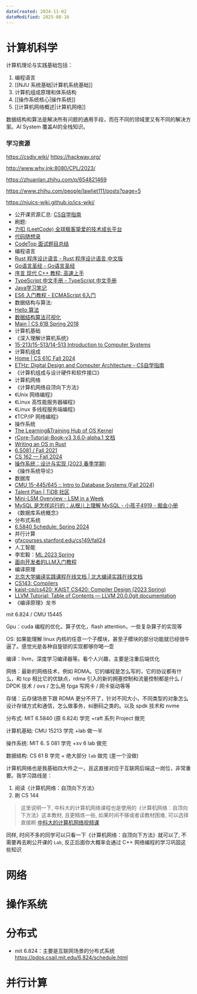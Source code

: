 ```yaml
---
dateCreated: 2024-11-02
dateModified: 2025-08-16
---
```

# 计算机科学

计算机理论与实践基础包括：

1. 编程语言
2. [[NJU 系统基础|计算机系统基础]]
3. 计算机组成原理和体系结构
4. [[操作系统核心|操作系统]]
5. [[计算机网络概述|计算机网络]]

数据结构和算法是解决所有问题的通用手段，而在不同的领域里又有不同的解决方案。AI System 覆盖AI的全栈知识。

### 学习资源

https://csdiy.wiki/
https://hackway.org/


http://www.why.ink:8080/CPL/2023/

https://zhuanlan.zhihu.com/p/654821469

https://www.zhihu.com/people/lawliet111/posts?page=5

https://njuics-wiki.github.io/ics-wiki/
- 公开课资源汇总: [CS自学指南](https://link.zhihu.com/?target=https%3A//csdiy.wiki/)
- 刷题:
- [力扣 (LeetCode) 全球极客挚爱的技术成长平台](https://link.zhihu.com/?target=https%3A//leetcode.cn/)
- [代码随想录](https://link.zhihu.com/?target=https%3A//programmercarl.com/)
- [CodeTop 面试题目总结](https://link.zhihu.com/?target=https%3A//codetop.cc/home)
- 编程语言
- [Rust 程序设计语言 - Rust 程序设计语言 中文版](https://link.zhihu.com/?target=https%3A//rustwiki.org/zh-CN/book/title-page.html)
- [Go语言圣经 - Go语言圣经](https://link.zhihu.com/?target=https%3A//golang-china.github.io/gopl-zh/)
- [序言 现代 C++ 教程: 高速上手](https://link.zhihu.com/?target=https%3A//changkun.de/modern-cpp/zh-cn/00-preface/)
- [TypeScript 中文手册 - TypeScript 中文手册](https://link.zhihu.com/?target=https%3A//typescript.bootcss.com/)
- [Java学习笔记](https://link.zhihu.com/?target=https%3A//mrjokersince1997.github.io/My-Notes/%23/)
- [ES6 入门教程 - ECMAScript 6入门](https://link.zhihu.com/?target=https%3A//es6.ruanyifeng.com/)
- 数据结构与算法:
- [Hello 算法](https://link.zhihu.com/?target=https%3A//www.hello-algo.com/)
- [数据结构算法可视化](https://link.zhihu.com/?target=https%3A//algo.hufeifei.cn/index.html)
- [Main | CS 61B Spring 2018](https://link.zhihu.com/?target=https%3A//sp18.datastructur.es/)
- 计算机基础
- 《深入理解计算机系统》
- [15-213/15-513/14-513 Introduction to Computer Systems](https://link.zhihu.com/?target=https%3A//www.cs.cmu.edu/~213/)
- 计算机组成
- [Home | CS 61C Fall 2024](https://link.zhihu.com/?target=https%3A//cs61c.org/fa24/)
- [ETHz: Digital Design and Computer Architecture - CS自学指南](https://link.zhihu.com/?target=https%3A//csdiy.wiki/%25E4%25BD%2593%25E7%25B3%25BB%25E7%25BB%2593%25E6%259E%2584/DDCA/)
- 《计算机组成与设计硬件和软件接口》
- 计算机网络
- 《计算机网络自顶向下方法》
- 《Unix 网络编程》
- 《Linux 高性能服务器编程》
- 《Linux 多线程服务端编程》
- 《TCP/IP 网络编程》
- 操作系统
- [The Learning&Training Hub of OS Kernel](https://link.zhihu.com/?target=https%3A//github.com/LearningOS)
- [rCore-Tutorial-Book-v3 3.6.0-alpha.1 文档](https://link.zhihu.com/?target=https%3A//rcore-os.cn/rCore-Tutorial-Book-v3/)
- [Writing an OS in Rust](https://link.zhihu.com/?target=https%3A//os.phil-opp.com/)
- [6.S081 / Fall 2021](https://link.zhihu.com/?target=https%3A//pdos.csail.mit.edu/6.S081/2021/schedule.html)
- [CS 162 — Fall 2024](https://link.zhihu.com/?target=https%3A//cs162.org/)
- [操作系统：设计与实现 (2023 春季学期)](https://link.zhihu.com/?target=https%3A//jyywiki.cn/OS/2023/index.html)
- 《操作系统导论》
- 数据库
- [CMU 15-445/645 :: Intro to Database Systems (Fall 2024)](https://link.zhihu.com/?target=https%3A//15445.courses.cs.cmu.edu/fall2024/)
- [Talent Plan | TiDB 社区](https://link.zhihu.com/?target=https%3A//tidb.net/talent-plan)
- [Mini-LSM Overview - LSM in a Week](https://link.zhihu.com/?target=https%3A//skyzh.github.io/mini-lsm/00-overview.html)
- [MySQL 是怎样运行的：从根儿上理解 MySQL - 小孩子4919 - 掘金小册](https://link.zhihu.com/?target=https%3A//juejin.cn/book/6844733769996304392/section/6844733770071801864)
- 《数据库系统概念》
- 分布式系统
- [6.5840 Schedule: Spring 2024](https://link.zhihu.com/?target=https%3A//pdos.csail.mit.edu/6.824/schedule.html)
- 并行计算
- [gfxcourses.stanford.edu/cs149/fall24](https://link.zhihu.com/?target=https%3A//gfxcourses.stanford.edu/cs149/fall24)
- 人工智能
- 李宏毅：[ML 2023 Spring](https://link.zhihu.com/?target=https%3A//speech.ee.ntu.edu.tw/~hylee/ml/2023-spring.php)
- [面向开发者的LLM入门教程](https://link.zhihu.com/?target=https%3A//datawhalechina.github.io/llm-cookbook/%23/)
- 编译原理
- [北京大学编译实践课程在线文档 | 北大编译实践在线文档](https://link.zhihu.com/?target=https%3A//pku-minic.github.io/online-doc/%23/)
- [CS143: Compilers](https://link.zhihu.com/?target=https%3A//web.stanford.edu/class/cs143/)
- [kaist-cp/cs420: KAIST CS420: Compiler Design (2023 Spring)](https://link.zhihu.com/?target=https%3A//github.com/kaist-cp/cs420)
- [LLVM Tutorial: Table of Contents — LLVM 20.0.0git documentation](https://link.zhihu.com/?target=https%3A//llvm.org/docs/tutorial/)
- 《编译原理》龙书

mit 6.824 / CMU 15445

Gpu：cuda 编程的优化，算子优化，flash attention，一些复杂算子的实现等

OS: 如果能理解 linux 内核的任意一个子模块，甚至子模块的部分功能就已经很牛逼了。感觉光是各种自旋锁的实现都够你喝一壶

编译：llvm，深度学习编译器等。看个人兴趣，主要是注重后端优化

网络：最新的网络技术，例如 RDMA。它的编程是怎么写的，它的协议都有什么，和 tcp 相比它的优缺点，rdma 引入的新的拥塞控制和流量控制都是什么 / DPDK 技术 / ovs / 怎么用 fpga 写网卡 / 网卡驱动等等

存储：云存储场景下跟 RDMA 更分不开了，针对不同大小，不同类型的对象怎么设计存储方式和通信，怎么做事务，纠删码之类的。以及 spdk 技术和 nvme

分布式: MIT 6.5840 (原 6.824) 学完 +raft 系列 Project 做完

计算机基础: CMU 15213 学完 +lab 做一半

操作系统: MIT 6. S 081 学完 +xv 6 lab 做完

数据结构: CS 61 B 学完 + 绝大部分 `lab` 做完 (差一个没做)

计算机网络也是我基础四大件之一，且这直接对应于互联网后端这一岗位，非常重要。我学习路线是：

1. 阅读《计算机网络：自顶向下方法》
2. 刷 CS 144

> 这里说明一下, 中科大的计算机网络课程也是使用的《计算机网络：自顶向下方法》这本教材, 且更精炼一些, 如果时间不够或者读教材困难, 可以选择直接刷 [中科大的计算机网络视频课](https://link.zhihu.com/?target=https%3A//www.bilibili.com/video/BV1JV411t7ow/%3Fspm_id_from%3D333.337.search-card.all.click)

同样, 时间不多的同学可以只看一下《计算机网络：自顶向下方法》就可以了, 不需要再去刷公开课的 `Lab`, 反正后面你大概率会通过 C++ 网络编程的学习巩固这些知识

# 网络

# 操作系统

# 分布式

- mit 6.824：主要是互联网场景的分布式系统 https://pdos.csail.mit.edu/6.824/schedule.html
# 并行计算
